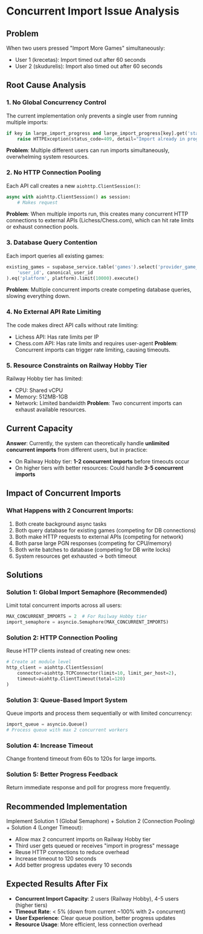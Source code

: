 # Concurrent Import Issue Analysis

## Problem
When two users pressed "Import More Games" simultaneously:
- User 1 (krecetas): Import timed out after 60 seconds
- User 2 (skudurelis): Import also timed out after 60 seconds

## Root Cause Analysis

### 1. **No Global Concurrency Control**
The current implementation only prevents a single user from running multiple imports:
```python
if key in large_import_progress and large_import_progress[key].get('status') == 'importing':
    raise HTTPException(status_code=409, detail="Import already in progress")
```
**Problem**: Multiple different users can run imports simultaneously, overwhelming system resources.

### 2. **No HTTP Connection Pooling**
Each API call creates a new `aiohttp.ClientSession()`:
```python
async with aiohttp.ClientSession() as session:
    # Makes request
```
**Problem**: When multiple imports run, this creates many concurrent HTTP connections to external APIs (Lichess/Chess.com), which can hit rate limits or exhaust connection pools.

### 3. **Database Query Contention**
Each import queries all existing games:
```python
existing_games = supabase_service.table('games').select('provider_game_id').eq(
    'user_id', canonical_user_id
).eq('platform', platform).limit(10000).execute()
```
**Problem**: Multiple concurrent imports create competing database queries, slowing everything down.

### 4. **No External API Rate Limiting**
The code makes direct API calls without rate limiting:
- Lichess API: Has rate limits per IP
- Chess.com API: Has rate limits and requires user-agent
**Problem**: Concurrent imports can trigger rate limiting, causing timeouts.

### 5. **Resource Constraints on Railway Hobby Tier**
Railway Hobby tier has limited:
- CPU: Shared vCPU
- Memory: 512MB-1GB
- Network: Limited bandwidth
**Problem**: Two concurrent imports can exhaust available resources.

## Current Capacity
**Answer**: Currently, the system can theoretically handle **unlimited concurrent imports** from different users, but in practice:
- On Railway Hobby tier: **1-2 concurrent imports** before timeouts occur
- On higher tiers with better resources: Could handle **3-5 concurrent imports**

## Impact of Concurrent Imports

### What Happens with 2 Concurrent Imports:
1. Both create background async tasks
2. Both query database for existing games (competing for DB connections)
3. Both make HTTP requests to external APIs (competing for network)
4. Both parse large PGN responses (competing for CPU/memory)
5. Both write batches to database (competing for DB write locks)
6. System resources get exhausted → both timeout

## Solutions

### Solution 1: Global Import Semaphore (Recommended)
Limit total concurrent imports across all users:
```python
MAX_CONCURRENT_IMPORTS = 2  # For Railway Hobby tier
import_semaphore = asyncio.Semaphore(MAX_CONCURRENT_IMPORTS)
```

### Solution 2: HTTP Connection Pooling
Reuse HTTP clients instead of creating new ones:
```python
# Create at module level
http_client = aiohttp.ClientSession(
    connector=aiohttp.TCPConnector(limit=10, limit_per_host=2),
    timeout=aiohttp.ClientTimeout(total=120)
)
```

### Solution 3: Queue-Based Import System
Queue imports and process them sequentially or with limited concurrency:
```python
import_queue = asyncio.Queue()
# Process queue with max 2 concurrent workers
```

### Solution 4: Increase Timeout
Change frontend timeout from 60s to 120s for large imports.

### Solution 5: Better Progress Feedback
Return immediate response and poll for progress more frequently.

## Recommended Implementation
Implement Solution 1 (Global Semaphore) + Solution 2 (Connection Pooling) + Solution 4 (Longer Timeout):
- Allow max 2 concurrent imports on Railway Hobby tier
- Third user gets queued or receives "import in progress" message
- Reuse HTTP connections to reduce overhead
- Increase timeout to 120 seconds
- Add better progress updates every 10 seconds

## Expected Results After Fix
- **Concurrent Import Capacity**: 2 users (Railway Hobby), 4-5 users (higher tiers)
- **Timeout Rate**: < 5% (down from current ~100% with 2+ concurrent)
- **User Experience**: Clear queue position, better progress updates
- **Resource Usage**: More efficient, less connection overhead

